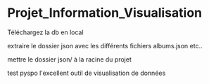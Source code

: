 # Projet_Information_Visualisation

Téléchargez la db en local

extraire le dossier json avec les différents fichiers albums.json etc..

mettre le dossier json/ à la racine du projet

test pyspo l'excellent outil de visualisation de données
